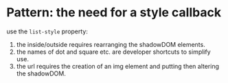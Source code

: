 # Pattern: the need for a style callback

use the `list-style` property:
1. the inside/outside requires rearranging the shadowDOM elements.
2. the names of dot and square etc. are developer shortcuts to simplify use.
3. the url requires the creation of an img element and putting then altering the shadowDOM.

